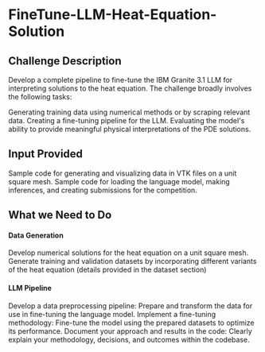 # FineTune-LLM-Heat-Equation-Solution
## Challenge Description
Develop a complete pipeline to fine-tune the IBM Granite 3.1 LLM for interpreting solutions to the heat equation. The challenge broadly involves the following tasks:

Generating training data using numerical methods or by scraping relevant data.
Creating a fine-tuning pipeline for the LLM.
Evaluating the model's ability to provide meaningful physical interpretations of the PDE solutions.

## Input Provided
Sample code for generating and visualizing data in VTK files on a unit square mesh.
Sample code for loading the language model, making inferences, and creating submissions for the competition.

## What we Need to Do
#### Data Generation
Develop numerical solutions for the heat equation on a unit square mesh.
Generate training and validation datasets by incorporating different variants of the heat equation (details provided in the dataset section)
#### LLM Pipeline
Develop a data preprocessing pipeline: Prepare and transform the data for use in fine-tuning the language model.
Implement a fine-tuning methodology: Fine-tune the model using the prepared datasets to optimize its performance.
Document your approach and results in the code: Clearly explain your methodology, decisions, and outcomes within the codebase.
